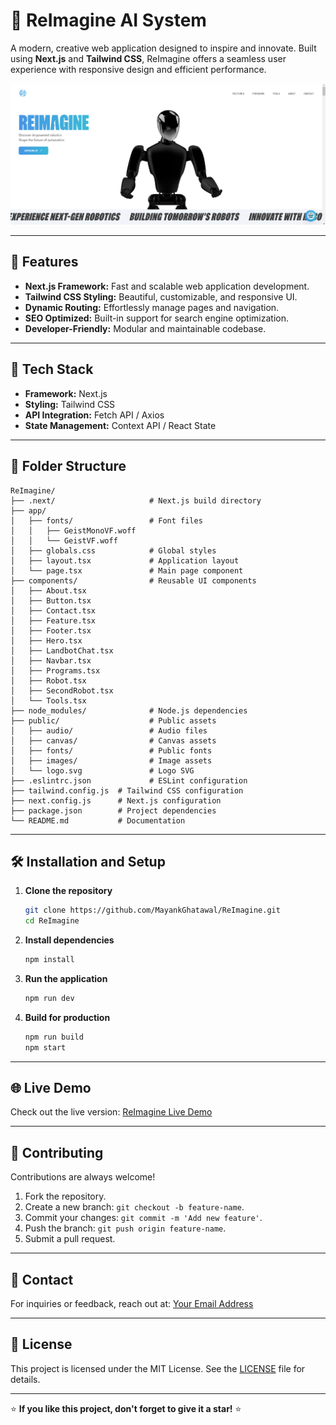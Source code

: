 # 🤖 ReImagine AI System

A modern, creative web application designed to inspire and innovate. Built using **Next.js** and **Tailwind CSS**, ReImagine offers a seamless user experience with responsive design and efficient performance.

<img src="https://github.com/MayankGhatawal/ReImagine/blob/master/public/images/Screenshot%202024-12-25%20101435.png?raw=true"></img>

---

## 🌟 Features

- **Next.js Framework:** Fast and scalable web application development.
- **Tailwind CSS Styling:** Beautiful, customizable, and responsive UI.
- **Dynamic Routing:** Effortlessly manage pages and navigation.
- **SEO Optimized:** Built-in support for search engine optimization.
- **Developer-Friendly:** Modular and maintainable codebase.

---

## 🚀 Tech Stack

- **Framework:** Next.js
- **Styling:** Tailwind CSS
- **API Integration:** Fetch API / Axios
- **State Management:** Context API / React State

---

## 📂 Folder Structure

```plaintext
ReImagine/
├── .next/                     # Next.js build directory
├── app/
│   ├── fonts/                 # Font files
│   │   ├── GeistMonoVF.woff
│   │   └── GeistVF.woff
│   ├── globals.css            # Global styles
│   ├── layout.tsx             # Application layout
│   └── page.tsx               # Main page component
├── components/                # Reusable UI components
│   ├── About.tsx
│   ├── Button.tsx
│   ├── Contact.tsx
│   ├── Feature.tsx
│   ├── Footer.tsx
│   ├── Hero.tsx
│   ├── LandbotChat.tsx
│   ├── Navbar.tsx
│   ├── Programs.tsx
│   ├── Robot.tsx
│   ├── SecondRobot.tsx
│   └── Tools.tsx
├── node_modules/              # Node.js dependencies
├── public/                    # Public assets
│   ├── audio/                 # Audio files
│   ├── canvas/                # Canvas assets
│   ├── fonts/                 # Public fonts
│   ├── images/                # Image assets
│   └── logo.svg               # Logo SVG
├── .eslintrc.json             # ESLint configuration
├── tailwind.config.js  # Tailwind CSS configuration
├── next.config.js      # Next.js configuration
├── package.json        # Project dependencies
└── README.md           # Documentation
```

---

## 🛠️ Installation and Setup

1. **Clone the repository**  
   ```bash
   git clone https://github.com/MayankGhatawal/ReImagine.git
   cd ReImagine
   ```

2. **Install dependencies**  
   ```bash
   npm install
   ```

3. **Run the application**  
   ```bash
   npm run dev
   ```

4. **Build for production**  
   ```bash
   npm run build
   npm start
   ```

---

## 🌐 Live Demo

Check out the live version: [ReImagine Live Demo](https://re-imagine-lac.vercel.app/)

---


## 📝 Contributing

Contributions are always welcome!  
1. Fork the repository.  
2. Create a new branch: `git checkout -b feature-name`.  
3. Commit your changes: `git commit -m 'Add new feature'`.  
4. Push the branch: `git push origin feature-name`.  
5. Submit a pull request.

---

## 📧 Contact

For inquiries or feedback, reach out at: [Your Email Address](mailto:mayank1ghatawal@gmail.com)

---

## 📜 License

This project is licensed under the MIT License. See the [LICENSE](LICENSE) file for details.

---

⭐ **If you like this project, don't forget to give it a star!** ⭐

